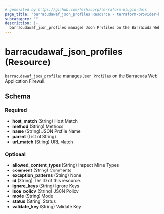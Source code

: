```yaml
---
# generated by https://github.com/hashicorp/terraform-plugin-docs
page_title: "barracudawaf_json_profiles Resource - terraform-provider-barracudawaf"
subcategory: ""
description: |-
  barracudawaf_json_profiles manages Json Profiles on the Barracuda Web Application Firewall.
---
```


# barracudawaf_json_profiles (Resource)

`barracudawaf_json_profiles` manages `Json Profiles` on the Barracuda Web Application Firewall.



<!-- schema generated by tfplugindocs -->
## Schema

### Required

- **host_match** (String) Host Match
- **method** (String) Methods
- **name** (String) JSON Profile Name
- **parent** (List of String)
- **url_match** (String) URL Match

### Optional

- **allowed_content_types** (String) Inspect Mime Types
- **comment** (String) Comments
- **exception_patterns** (String) None
- **id** (String) The ID of this resource.
- **ignore_keys** (String) Ignore Keys
- **json_policy** (String) JSON Policy
- **mode** (String) Mode
- **status** (String) Status
- **validate_key** (String) Validate Key


